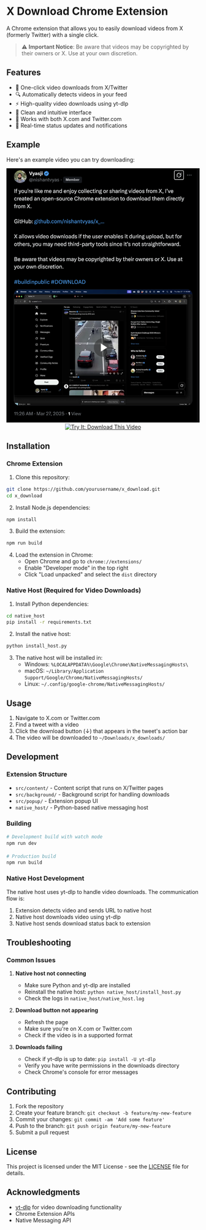 # X Download Chrome Extension

A Chrome extension that allows you to easily download videos from X (formerly Twitter) with a single click.

> ⚠️ **Important Notice**: Be aware that videos may be copyrighted by their owners or X. Use at your own discretion.

## Features

- 🎥 One-click video downloads from X/Twitter
- 🔍 Automatically detects videos in your feed
- ⚡ High-quality video downloads using yt-dlp
- 🎯 Clean and intuitive interface
- 📱 Works with both X.com and Twitter.com
- 🔄 Real-time status updates and notifications

## Example

Here's an example video you can try downloading:

<div align="center">
  <a href="https://x.com/nishantvyas/status/1905325510286307818">
    <img src="docs/images/x_download.png" alt="Example Tweet" width="600" />
    <br />
    <img src="https://img.shields.io/badge/Try_It-Download_This_Video-blue?logo=x&logoColor=white" alt="Try It: Download This Video" />
  </a>
</div>

## Installation

### Chrome Extension

1. Clone this repository:
```bash
git clone https://github.com/yourusername/x_download.git
cd x_download
```

2. Install Node.js dependencies:
```bash
npm install
```

3. Build the extension:
```bash
npm run build
```

4. Load the extension in Chrome:
   - Open Chrome and go to `chrome://extensions/`
   - Enable "Developer mode" in the top right
   - Click "Load unpacked" and select the `dist` directory

### Native Host (Required for Video Downloads)

1. Install Python dependencies:
```bash
cd native_host
pip install -r requirements.txt
```

2. Install the native host:
```bash
python install_host.py
```

3. The native host will be installed in:
   - Windows: `%LOCALAPPDATA%\Google\Chrome\NativeMessagingHosts\`
   - macOS: `~/Library/Application Support/Google/Chrome/NativeMessagingHosts/`
   - Linux: `~/.config/google-chrome/NativeMessagingHosts/`

## Usage

1. Navigate to X.com or Twitter.com
2. Find a tweet with a video
3. Click the download button (↓) that appears in the tweet's action bar
4. The video will be downloaded to `~/Downloads/x_downloads/`

## Development

### Extension Structure

- `src/content/` - Content script that runs on X/Twitter pages
- `src/background/` - Background script for handling downloads
- `src/popup/` - Extension popup UI
- `native_host/` - Python-based native messaging host

### Building

```bash
# Development build with watch mode
npm run dev

# Production build
npm run build
```

### Native Host Development

The native host uses yt-dlp to handle video downloads. The communication flow is:
1. Extension detects video and sends URL to native host
2. Native host downloads video using yt-dlp
3. Native host sends download status back to extension

## Troubleshooting

### Common Issues

1. **Native host not connecting**
   - Make sure Python and yt-dlp are installed
   - Reinstall the native host: `python native_host/install_host.py`
   - Check the logs in `native_host/native_host.log`

2. **Download button not appearing**
   - Refresh the page
   - Make sure you're on X.com or Twitter.com
   - Check if the video is in a supported format

3. **Downloads failing**
   - Check if yt-dlp is up to date: `pip install -U yt-dlp`
   - Verify you have write permissions in the downloads directory
   - Check Chrome's console for error messages

## Contributing

1. Fork the repository
2. Create your feature branch: `git checkout -b feature/my-new-feature`
3. Commit your changes: `git commit -am 'Add some feature'`
4. Push to the branch: `git push origin feature/my-new-feature`
5. Submit a pull request

## License

This project is licensed under the MIT License - see the [LICENSE](LICENSE) file for details.

## Acknowledgments

- [yt-dlp](https://github.com/yt-dlp/yt-dlp) for video downloading functionality
- Chrome Extension APIs
- Native Messaging API 